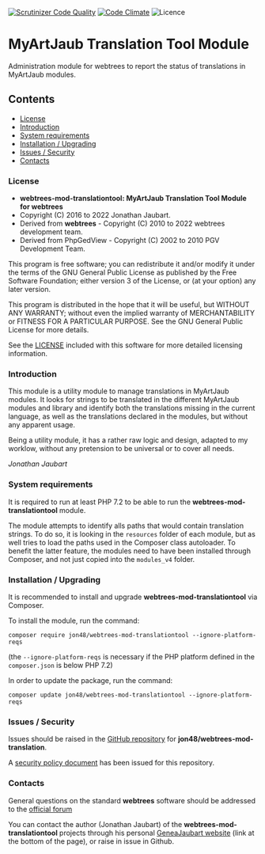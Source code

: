 [![Scrutinizer Code Quality](https://scrutinizer-ci.com/g/jon48/webtrees-mod-translationtool/badges/quality-score.png?b=master)](https://scrutinizer-ci.com/g/jon48/webtrees-mod-translationtool/?branch=master)
[![Code Climate](https://codeclimate.com/github/jon48/webtrees-mod-translationtool/badges/gpa.svg)](https://codeclimate.com/github/jon48/webtrees-mod-translationtool)
![Licence](https://img.shields.io/github/license/jon48/webtrees-mod-translationtool)

# MyArtJaub Translation Tool Module
Administration module for webtrees to report the status of translations in MyArtJaub modules.

## Contents

* [License](#license)
* [Introduction](#introduction)
* [System requirements](#system-requirements)
* [Installation / Upgrading](#installation--upgrading)
* [Issues / Security](#issues--security)
* [Contacts](#contacts)

### License

* **webtrees-mod-translationtool: MyArtJaub Translation Tool Module for webtrees**
* Copyright (C) 2016 to 2022 Jonathan Jaubart.
* Derived from **webtrees** - Copyright (C) 2010 to 2022  webtrees development team.
* Derived from PhpGedView - Copyright (C) 2002 to 2010  PGV Development Team.

This program is free software; you can redistribute it and/or modify it under the
terms of the GNU General Public License as published by the Free Software
Foundation; either version 3 of the License, or (at your option) any later version.

This program is distributed in the hope that it will be useful, but WITHOUT ANY
WARRANTY; without even the implied warranty of MERCHANTABILITY or FITNESS FOR A
PARTICULAR PURPOSE.  See the GNU General Public License for more details.

See the [LICENSE](LICENSE.md) included with this software for more detailed licensing
information.


### Introduction

This module is a utility module to manage translations in MyArtJaub modules.
It looks for strings to be translated in the different MyArtJaub modules and library 
and identify both the translations missing in the current language, as well as the 
translations declared in the modules, but without any apparent usage.

Being a utility module, it has a rather raw logic and design, adapted to my worklow, 
without any pretension to be universal or to cover all needs.

*Jonathan Jaubart*

### System requirements

It is required to run at least PHP 7.2 to be able to run the **webtrees-mod-translationtool** module.

The module attempts to identify alls paths that would contain translation strings.
To do so, it is looking in the `resources` folder of each module, but as well tries to load the paths 
used in the Composer class autoloader. To benefit the latter feature, the modules need to have been installed
through Composer, and not just copied into the `modules_v4` folder.

### Installation / Upgrading

It is recommended to install and upgrade **webtrees-mod-translationtool** via Composer.

To install the module, run the command:

```shell
composer require jon48/webtrees-mod-translationtool --ignore-platform-reqs
```
(the `--ignore-platform-reqs` is necessary if the PHP platform defined in the `composer.json` is below PHP 7.2)
	
In order to update the package, run the command:

```shell
composer update jon48/webtrees-mod-translationtool --ignore-platform-reqs
```

### Issues / Security

Issues should be raised in the [GitHub repository](https://github.com/jon48/webtrees-mod-translationtool/issues) for **jon48/webtrees-mod-translation**.

A [security policy document](SECURITY.md) has been issued for this repository.

### Contacts

General questions on the standard **webtrees** software should be addressed to the
[official forum](http://www.webtrees.net/index.php/forum)

You can contact the author (Jonathan Jaubart) of the **webtrees-mod-translationtool** projects 
through his personal [GeneaJaubart website](http://genea.jaubart.com/wt/) (link at the bottom of the page), 
or raise in issue in Github.

